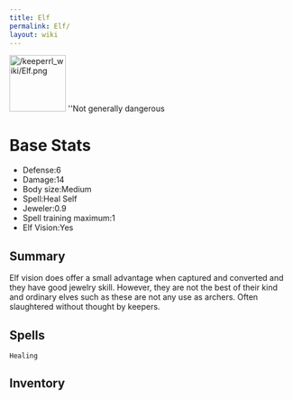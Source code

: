 ```yaml
---
title: Elf
permalink: Elf/
layout: wiki
---
```


<img src="/keeperrl_wiki/Elf.png" title="fig:/keeperrl_wiki/Elf.png" alt="/keeperrl_wiki/Elf.png" width="100" />
''Not generally dangerous

Base Stats
==========

-   Defense:6
-   Damage:14
-   Body size:Medium
-   Spell:Heal Self
-   Jeweler:0.9
-   Spell training maximum:1
-   Elf Vision:Yes

Summary
-------

Elf vision does offer a small advantage when captured and converted and
they have good jewelry skill. However, they are not the best of their
kind and ordinary elves such as these are not any use as archers. Often
slaughtered without thought by keepers.

Spells
------

`Healing`

Inventory
---------
